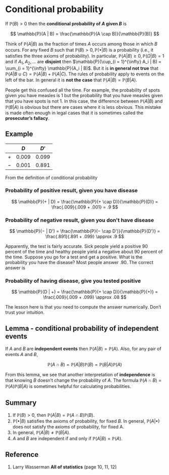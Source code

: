 # Conditional probability

If $\mathbb{P}(B) \gt 0$ then the **conditional probability of $A$ given $B$** is

$$
\mathbb{P}(A | B) = \frac{\mathbb{P}(A \cap B)}{\mathbb{P}(B)} 
$$

Think of $\mathbb{P}(A | B)$ as the fraction of times $A$ occurs among those in which $B$ occurs. For any fixed $B$ such that $\mathbb{P}(B)\gt 0, \mathbb{P}( \bullet | B)$ is a probability (i.e., it satisfies the three axioms of probability). In particular, $\mathbb{P}(A | B) \geq 0, \mathbb{P}(\Omega | B) = 1$ and if $A_1, A_2, \dots$ are **disjoint** then $\mathbb{P}(\cup_{i = 1}^{\infty} A_i | B) = \sum_{i = 1}^{\infty} \mathbb{P}(A_i | B)$. But it is **in general not true** that $\mathbb{P}(A | B \cup C) = \mathbb{P}(A | B) + \mathbb{P}(A | C)$. The rules of probability apply to events on the left of the bar. In general it is **not the case** that $\mathbb{P}(A | B) = \mathbb{P}(B | A)$.

People get this confused all the time. For example, the probability of spots given you have measles is $1$ but the probability that
you have measles given that you have spots is not $1$. In this case, the difference between $\mathbb{P}(A | B)$ and $\mathbb{P} (B | A)$ is obvious but there are cases where it is less obvious. This mistake is made often enough in legal cases that it is sometimes called the **prosecutor’s fallacy**.

## Example

|     | $D$     | $D'$    |
|-----|---------|---------|
| $+$ | $0.009$ | $0.099$ |
| $-$ | $0.001$ | $0.891$ |

From the definition of conditional probability

### Probability of positive result, given you have disease

$$
\mathbb{P}(+ | D) = \frac{\mathbb{P}(+ \cap D)}{\mathbb{P}(D)} = \frac{.009}{.009 + .001} = .9
$$

### Probability of negative result, given you don't have disease

$$
\mathbb{P}(− | D') = \frac{\mathbb{P}(− \cap D')}{\mathbb{P}(D')} = \frac{.891}{.891 + .099} \approx .9
$$

Apparently, the test is fairly accurate. Sick people yield a positive 90 percent of the time and healthy people yield a negative about 90 percent of the time. Suppose you go for a test and get a positive. What is the probability you have the disease? Most people answer .90. The correct answer is

### Probability of having disease, give you tested positive

$$
\mathbb{P}(D | +) = \frac{\mathbb{P}(+ \cap D)}{\mathbb{P}(+)} = \frac{.009}{.009 + .099} \approx .08
$$

The lesson here is that you need to compute the answer numerically. Don’t trust your intuition.

## Lemma - conditional probability of independent events

If $A$ and $B$ are **independent events** then $\mathbb{P}(A | B) = \mathbb{P}(A)$. Also, for any pair of events $A$ and $B$,

$$
\mathbb{P}(A \cap B) = \mathbb{P}(A | B) \mathbb{P}(B) = \mathbb{P}(B | A) \mathbb{P}(A)
$$

From this lemma, we see that another interpretation of **independence** is that knowing $B$ doesn’t change the probability of $A$. The formula $\mathbb{P}(A \cap B) = \mathbb{P}(A) \mathbb{P}(B | A)$ is sometimes helpful for calculating probabilities.

## Summary

1. If $\mathbb{P}(B) \gt 0$, then $\mathbb{P}(A | B) = \mathbb{P}(A \cap B) \mathbb{P}(B)$.
2. $\mathbb{P}( \bullet | B)$ satisfies the axioms of probability, for fixed $B$. In general, $\mathbb{P}(A | \bullet )$ does not satisfy the axioms of probability, for fixed A.
3. In general, $\mathbb{P}(A | B) \neq \mathbb{P}(B | A)$.
4. $A$ and $B$ are independent if and only if $\mathbb{P}(A | B) = \mathbb{P}(A)$.

## Reference

1. Larry Wasserman **All of statistics** (page 10, 11, 12)